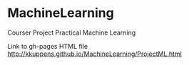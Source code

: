 MachineLearning
===============

Courser Project Practical Machine Learning

Link to gh-pages HTML file
http://kkuppens.github.io/MachineLearning/ProjectML.html
